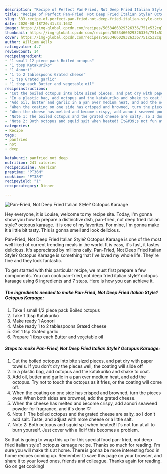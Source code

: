 ```yaml
---
description: "Recipe of Perfect Pan-Fried, Not Deep Fried Italian Style? Octopus Karaage"
title: "Recipe of Perfect Pan-Fried, Not Deep Fried Italian Style? Octopus Karaage"
slug: 533-recipe-of-perfect-pan-fried-not-deep-fried-italian-style-octopus-karaage
date: 2020-08-18T20:41:34.163Z
image: https://img-global.cpcdn.com/recipes/5053466029326336/751x532cq70/pan-fried-not-deep-fried-italian-style-octopus-karaage-recipe-main-photo.jpg
thumbnail: https://img-global.cpcdn.com/recipes/5053466029326336/751x532cq70/pan-fried-not-deep-fried-italian-style-octopus-karaage-recipe-main-photo.jpg
cover: https://img-global.cpcdn.com/recipes/5053466029326336/751x532cq70/pan-fried-not-deep-fried-italian-style-octopus-karaage-recipe-main-photo.jpg
author: William Wells
ratingvalue: 4.7
reviewcount: 14
recipeingredient:
- "1 small 12 piece pack Boiled octopus"
- "1 tbsp Katakuriko"
- "1 Aonori"
- "1 to 2 tablespoons Grated cheese"
- "1 tsp Grated garlic"
- "1 tbsp each Butter and vegetable oil"
recipeinstructions:
- "Cut the boiled octopus into bite sized pieces, and pat dry with paper towels. If you don&#39;t dry the pieces well, the coating will slide off"
- "In a plastic bag, add octopus and the katakuriko and shake to coat."
- "Add oil, butter and garlic in a pan over medium heat, and add the octopus. Try not to touch the octopus as it fries, or the coating will come off."
- "When the coating on one side has crisped and browned, turn the pieces over. When both sides are browned, add the grated cheese."
- "When the cheese has melted and become crispy, add aonori seaweed powder for fragrance, and it&#39;s done ♡"
- "Note 1: The boiled octopus and the grated cheese are salty, so I don&#39;t add salt. Taste, and adjust with more cheese or a little salt."
- "Note 2: Both octopus and squid spit when heated! It&#39;s not fun at all to burn yourself. Just cover with a lid if this becomes a problem."
categories:
- Recipe
tags:
- panfried
- not
- deep

katakunci: panfried not deep 
nutrition: 241 calories
recipecuisine: American
preptime: "PT36M"
cooktime: "PT38M"
recipeyield: "1"
recipecategory: Dinner

---
```



![Pan-Fried, Not Deep Fried Italian Style? Octopus Karaage](https://img-global.cpcdn.com/recipes/5053466029326336/751x532cq70/pan-fried-not-deep-fried-italian-style-octopus-karaage-recipe-main-photo.jpg)

Hey everyone, it is Louise, welcome to my recipe site. Today, I'm gonna show you how to prepare a distinctive dish, pan-fried, not deep fried italian style? octopus karaage. It is one of my favorites. For mine, I'm gonna make it a little bit tasty. This is gonna smell and look delicious.

Pan-Fried, Not Deep Fried Italian Style? Octopus Karaage is one of the most well liked of current trending meals in the world. It is easy, it's fast, it tastes delicious. It's appreciated by millions daily. Pan-Fried, Not Deep Fried Italian Style? Octopus Karaage is something that I've loved my whole life. They're fine and they look fantastic.




To get started with this particular recipe, we must first prepare a few components. You can cook pan-fried, not deep fried italian style? octopus karaage using 6 ingredients and 7 steps. Here is how you can achieve it.

<!--inarticleads1-->

##### The ingredients needed to make Pan-Fried, Not Deep Fried Italian Style? Octopus Karaage:

1. Take 1 small 1/2 piece pack Boiled octopus
1. Take 1 tbsp Katakuriko
1. Make ready 1 Aonori
1. Make ready 1 to 2 tablespoons Grated cheese
1. Get 1 tsp Grated garlic
1. Prepare 1 tbsp each Butter and vegetable oil




<!--inarticleads2-->

##### Steps to make Pan-Fried, Not Deep Fried Italian Style? Octopus Karaage:

1. Cut the boiled octopus into bite sized pieces, and pat dry with paper towels. If you don&#39;t dry the pieces well, the coating will slide off
1. In a plastic bag, add octopus and the katakuriko and shake to coat.
1. Add oil, butter and garlic in a pan over medium heat, and add the octopus. Try not to touch the octopus as it fries, or the coating will come off.
1. When the coating on one side has crisped and browned, turn the pieces over. When both sides are browned, add the grated cheese.
1. When the cheese has melted and become crispy, add aonori seaweed powder for fragrance, and it&#39;s done ♡
1. Note 1: The boiled octopus and the grated cheese are salty, so I don&#39;t add salt. Taste, and adjust with more cheese or a little salt.
1. Note 2: Both octopus and squid spit when heated! It&#39;s not fun at all to burn yourself. Just cover with a lid if this becomes a problem.




So that is going to wrap this up for this special food pan-fried, not deep fried italian style? octopus karaage recipe. Thanks so much for reading. I'm sure you will make this at home. There is gonna be more interesting food in home recipes coming up. Remember to save this page on your browser, and share it to your loved ones, friends and colleague. Thanks again for reading. Go on get cooking!
